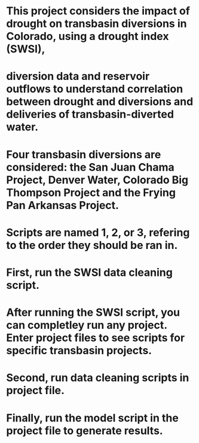 # This project considers the impact of drought on transbasin diversions in Colorado, using a drought index (SWSI), 
# diversion data and reservoir outflows to understand correlation between drought and diversions and deliveries of transbasin-diverted water.
# 
# Four transbasin diversions are considered: the San Juan Chama Project, Denver Water, Colorado Big Thompson Project and the Frying Pan Arkansas Project. 
# 
# Scripts are named 1, 2, or 3, refering to the order they should be ran in. 
# First, run the SWSI data cleaning script. 
# After running the SWSI script, you can completley run any project. Enter project files to see scripts for specific transbasin projects.
# Second, run data cleaning scripts in project file. 
# Finally, run the model script in the project file to generate results. 

